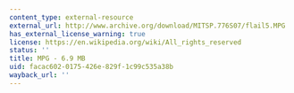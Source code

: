```yaml
---
content_type: external-resource
external_url: http://www.archive.org/download/MITSP.776S07/flail5.MPG
has_external_license_warning: true
license: https://en.wikipedia.org/wiki/All_rights_reserved
status: ''
title: MPG - 6.9 MB
uid: facac602-0175-426e-829f-1c99c535a38b
wayback_url: ''
---
```

